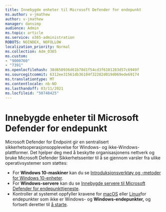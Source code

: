 ```yaml
---
title: Innebygde enheter til Microsoft Defender for endepunkt
ms.author: v-jmathew
author: v-jmathew
manager: dansimp
audience: Admin
ms.topic: article
ms.service: o365-administration
ROBOTS: NOINDEX, NOFOLLOW
localization_priority: Normal
ms.collection: Adm_O365
ms.custom:
- "9000760"
- "7391"
ms.openlocfilehash: 38d650936d61b78d1f54cd3f6101283d57c6949f
ms.sourcegitcommit: 6312ee31561db36104f32282d019d069ede69174
ms.translationtype: MT
ms.contentlocale: nb-NO
ms.lasthandoff: 03/11/2021
ms.locfileid: "50748425"
---
```

# <a name="onboard-devices-to-microsoft-defender-for-endpoint"></a>Innebygde enheter til Microsoft Defender for endepunkt

Microsoft Defender for Endpoint gir en sentralisert sikkerhetsoperasjonsopplevelse for Windows- og ikke-Windows-plattformer. Det hjelper deg med å beskytte organisasjonens nettverk og bruke Microsoft Defender Sikkerhetssenter til å se gjennom varsler fra ulike operativsystemer som støttes:

- For **Windows 10-maskiner** kan du se [Introduksjonsverktøy og -metoder for Windows 10-enheter](https://go.microsoft.com/fwlink/?linkid=2143460).
- For **Windows-servere** kan du se [Innebygde servere til Microsoft Defender for endepunkttjeneste](https://go.microsoft.com/fwlink/?linkid=2143627).
- Kontroller at systemet oppfyller kravene for [macOS](https://go.microsoft.com/fwlink/?linkid=2143461) eller [Linux](https://go.microsoft.com/fwlink/?linkid=2143462)for endepunkter som ikke er Windows- og **Windows-endepunkter,** og fortsett deretter til [å starte](https://go.microsoft.com/fwlink/?linkid=2143628).
